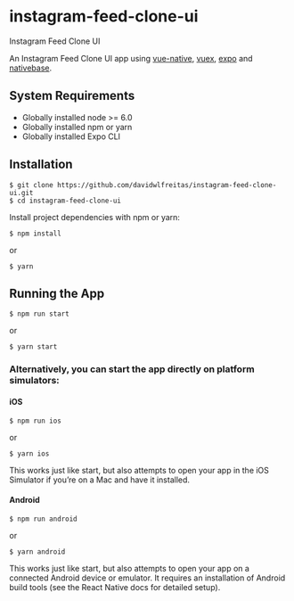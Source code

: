 # instagram-feed-clone-ui
Instagram Feed Clone UI

An Instagram Feed Clone UI app using [vue-native](https://vue-native.io/), [vuex](https://vuex.vuejs.org/),  [expo](https://docs.expo.io/) and [nativebase](https://nativebase.io/).

## System Requirements

 - Globally installed node >= 6.0
 - Globally installed npm or yarn
 - Globally installed Expo CLI

## Installation

    $ git clone https://github.com/davidwlfreitas/instagram-feed-clone-ui.git
    $ cd instagram-feed-clone-ui


Install project dependencies with npm or yarn:

    $ npm install
or

    $ yarn


## Running the App


    $ npm run start
or

    $ yarn start


### Alternatively, you can start the app directly on platform simulators:
#### iOS

    $ npm run ios
or

    $ yarn ios

This works just like start, but also attempts to open your app in the iOS Simulator if you’re on a Mac and have it installed.

#### Android

    $ npm run android
or

    $ yarn android

This works just like start, but also attempts to open your app on a connected Android device or emulator. It requires an installation of Android build tools (see the React Native docs for detailed setup).

